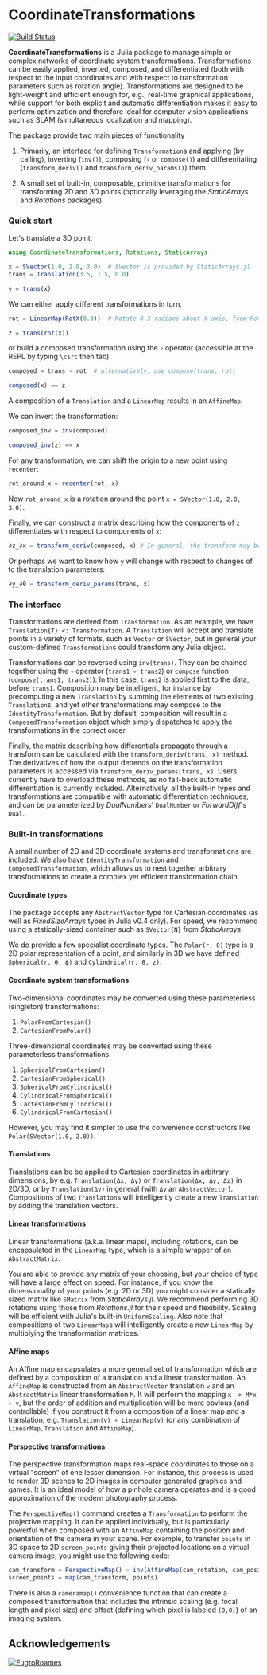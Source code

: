 # CoordinateTransformations

[![Build Status](https://github.com/JuliaGeometry/CoordinateTransformations.jl/workflows/CI/badge.svg)](https://github.com/JuliaGeometry/CoordinateTransformations.jl/actions?query=workflow%3ACI)

**CoordinateTransformations** is a Julia package to manage simple or complex
networks of coordinate system transformations. Transformations can be easily
applied, inverted, composed, and differentiated (both with respect to the
input coordinates and with respect to transformation parameters such as rotation
angle). Transformations are designed to be light-weight and efficient enough
for, e.g., real-time graphical applications, while support for both explicit
and automatic differentiation makes it easy to perform optimization and
therefore ideal for computer vision applications such as SLAM (simultaneous
localization and mapping).

The package provide two main pieces of functionality

1. Primarily, an interface for defining `Transformation`s and applying
   (by calling), inverting (`inv()`), composing (`∘` or `compose()`) and
   differentiating (`transform_deriv()` and `transform_deriv_params()`) them.

2. A small set of built-in, composable, primitive transformations for
   transforming 2D and 3D points (optionally leveraging the *StaticArrays*
   and *Rotations* packages).

### Quick start

Let's translate a 3D point:
```julia
using CoordinateTransformations, Rotations, StaticArrays

x = SVector(1.0, 2.0, 3.0)  # SVector is provided by StaticArrays.jl
trans = Translation(3.5, 1.5, 0.0)

y = trans(x)
```

We can either apply different transformations in turn,
```julia
rot = LinearMap(RotX(0.3))  # Rotate 0.3 radians about X-axis, from Rotations.jl

z = trans(rot(x))
```
or build a composed transformation using the `∘` operator (accessible at the
REPL by typing `\circ` then tab):
```julia
composed = trans ∘ rot  # alternatively, use compose(trans, rot)

composed(x) == z
```
A composition of a `Translation` and a `LinearMap` results in an `AffineMap`.

We can invert the transformation:
```julia
composed_inv = inv(composed)

composed_inv(z) == x
```

For any transformation, we can shift the origin to a new point using `recenter`:
```julia
rot_around_x = recenter(rot, x)
```
Now `rot_around_x` is a rotation around the point `x = SVector(1.0, 2.0, 3.0)`.


Finally, we can construct a matrix describing how the components of `z`
differentiates with respect to components of `x`:
```julia
∂z_∂x = transform_deriv(composed, x) # In general, the transform may be non-linear, and thus we require the value of x to compute the derivative
```

Or perhaps we want to know how `y` will change with respect to changes of
to the translation parameters:
```julia
∂y_∂θ = transform_deriv_params(trans, x)
```

### The interface

Transformations are derived from `Transformation`. As an example, we have
`Translation{T} <: Transformation`. A `Translation` will accept and translate
points in a variety of formats, such as `Vector` or `SVector`, but in general
your custom-defined `Transformation`s could transform any Julia object.

Transformations can be reversed using `inv(trans)`. They can be chained
together using the `∘` operator (`trans1 ∘ trans2`) or `compose` function (`compose(trans1, trans2)`).
In this case, `trans2` is applied first to the data, before `trans1`.
Composition may be intelligent, for instance by precomputing a new `Translation`
by summing the elements of two existing `Translation`s, and yet other
transformations may compose to the `IdentityTransformation`. But by default,
composition will result in a `ComposedTransformation` object which simply
dispatches to apply the transformations in the correct order.

Finally, the matrix describing how differentials propagate through a transform
can be calculated with the `transform_deriv(trans, x)` method. The derivatives
of how the output depends on the transformation parameters is accessed via
`transform_deriv_params(trans, x)`. Users currently have to overload these methods,
as no fall-back automatic differentiation is currently included. Alternatively,
all the built-in types and transformations are compatible with automatic differentiation
techniques, and can be parameterized by *DualNumbers*' `DualNumber` or *ForwardDiff*'s `Dual`.

### Built-in transformations

A small number of 2D and 3D coordinate systems and transformations are included.
We also have `IdentityTransformation` and `ComposedTransformation`, which allows us
to nest together arbitrary transformations to create a complex yet efficient
transformation chain.

#### Coordinate types

The package accepts any `AbstractVector` type for Cartesian coordinates (as
well as *FixedSizeArrays* types in Julia v0.4 only). For speed, we recommend
using a statically-sized container such as `SVector{N}` from *StaticArrays*.

We do provide a few specialist coordinate types. The `Polar(r, θ)` type is a 2D
polar representation of a point, and similarly in 3D we have defined
`Spherical(r, θ, ϕ)` and `Cylindrical(r, θ, z)`.

#### Coordinate system transformations

Two-dimensional coordinates may be converted using these parameterless (singleton)
transformations:

1. `PolarFromCartesian()`
2. `CartesianFromPolar()`

Three-dimensional coordinates may be converted using these parameterless
transformations:

1. `SphericalFromCartesian()`
2. `CartesianFromSpherical()`
3. `SphericalFromCylindrical()`
4. `CylindricalFromSpherical()`
5. `CartesianFromCylindrical()`
6. `CylindricalFromCartesian()`

However, you may find it simpler to use the convenience constructors like
`Polar(SVector(1.0, 2.0))`.

#### Translations

Translations can be be applied to Cartesian coordinates in arbitrary dimensions,
by e.g. `Translation(Δx, Δy)` or `Translation(Δx, Δy, Δz)` in 2D/3D, or by
`Translation(Δv)` in general (with `Δv` an `AbstractVector`). Compositions of
two `Translation`s will intelligently create a new `Translation` by adding the
translation vectors.

#### Linear transformations

Linear transformations (a.k.a. linear maps), including rotations, can be
encapsulated in the `LinearMap` type, which is a simple wrapper of an
`AbstractMatrix`.

You are able to provide any matrix of your choosing, but your choice of type
will have a large effect on speed. For instance, if you know the dimensionality
of your points (e.g. 2D or 3D) you might consider a statically sized matrix
like `SMatrix` from *StaticArrays.jl*. We recommend performing 3D rotations
using those from *Rotations.jl* for their speed and flexibility. Scaling will
be efficient with Julia's built-in `UniformScaling`. Also note that compositions
of two `LinearMap`s will intelligently create a new `LinearMap` by multiplying
the transformation matrices.

#### Affine maps

An Affine map encapsulates a more general set of transformation which are
defined by a composition of a translation and a linear transformation. An
`AffineMap` is constructed from an `AbstractVector` translation `v` and an
`AbstractMatrix` linear transformation `M`. It will perform the mapping
`x -> M*x + v`, but the order of addition and multiplication will be more obvious
(and controllable) if you construct it from a composition of a linear map
and a translation, e.g. `Translation(v) ∘ LinearMap(v)` (or any combination of
`LinearMap`, `Translation` and `AffineMap`).

#### Perspective transformations

The perspective transformation maps real-space coordinates to those on a virtual
"screen" of one lesser dimension. For instance, this process is used to render
3D scenes to 2D images in computer generated graphics and games. It is an ideal
model of how a pinhole camera operates and is a good approximation of the modern
photography process.

The `PerspectiveMap()` command creates a `Transformation` to perform the
projective mapping. It can be applied individually, but is particularly
powerful when composed with an `AffineMap` containing the position and
orientation of the camera in your scene. For example, to transfer `points` in 3D
space to 2D `screen_points` giving their projected locations on a virtual camera
image, you might use the following code:

```julia
cam_transform = PerspectiveMap() ∘ inv(AffineMap(cam_rotation, cam_position))
screen_points = map(cam_transform, points)
```

There is also a `cameramap()` convenience function that can create a composed
transformation that includes the intrinsic scaling (e.g. focal length and pixel
size) and offset (defining which pixel is labeled `(0,0)`) of an imaging system.

## Acknowledgements

[![FugroRoames](https://avatars.githubusercontent.com/FugroRoames?s=150)](https://github.com/FugroRoames)
